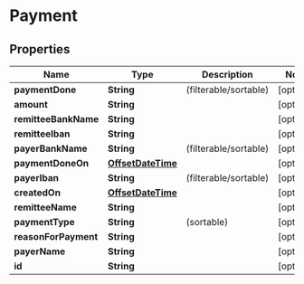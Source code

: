 
# Payment

## Properties
Name | Type | Description | Notes
------------ | ------------- | ------------- | -------------
**paymentDone** | **String** |  (filterable/sortable) |  [optional]
**amount** | **String** |  |  [optional]
**remitteeBankName** | **String** |  |  [optional]
**remitteeIban** | **String** |  |  [optional]
**payerBankName** | **String** |  (filterable/sortable) |  [optional]
**paymentDoneOn** | [**OffsetDateTime**](OffsetDateTime.md) |  |  [optional]
**payerIban** | **String** |  (filterable/sortable) |  [optional]
**createdOn** | [**OffsetDateTime**](OffsetDateTime.md) |  |  [optional]
**remitteeName** | **String** |  |  [optional]
**paymentType** | **String** |  (sortable) |  [optional]
**reasonForPayment** | **String** |  |  [optional]
**payerName** | **String** |  |  [optional]
**id** | **String** |  |  [optional]




